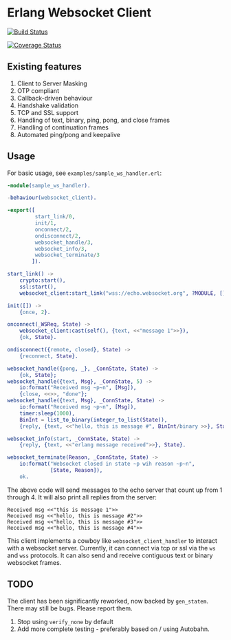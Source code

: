 # Erlang Websocket Client

[![Build Status](https://travis-ci.org/sanmiguel/websocket_client.svg?branch=master)](https://travis-ci.org/sanmiguel/websocket_client)

[![Coverage Status](https://coveralls.io/repos/github/sanmiguel/websocket_client/badge.svg?branch=master)](https://coveralls.io/github/sanmiguel/websocket_client?branch=master)

## Existing features

1. Client to Server Masking
2. OTP compliant
3. Callback-driven behaviour
3. Handshake validation
4. TCP and SSL support
5. Handling of text, binary, ping, pong, and close frames
6. Handling of continuation frames
7. Automated ping/pong and keepalive

## Usage

For basic usage, see `examples/sample_ws_handler.erl`:

```erlang
-module(sample_ws_handler).

-behaviour(websocket_client).

-export([
         start_link/0,
         init/1,
         onconnect/2,
         ondisconnect/2,
         websocket_handle/3,
         websocket_info/3,
         websocket_terminate/3
        ]).

start_link() ->
    crypto:start(),
    ssl:start(),
    websocket_client:start_link("wss://echo.websocket.org", ?MODULE, []).

init([]) ->
    {once, 2}.

onconnect(_WSReq, State) ->
    websocket_client:cast(self(), {text, <<"message 1">>}),
    {ok, State}.

ondisconnect({remote, closed}, State) ->
    {reconnect, State}.

websocket_handle({pong, _}, _ConnState, State) ->
    {ok, State};
websocket_handle({text, Msg}, _ConnState, 5) ->
    io:format("Received msg ~p~n", [Msg]),
    {close, <<>>, "done"};
websocket_handle({text, Msg}, _ConnState, State) ->
    io:format("Received msg ~p~n", [Msg]),
    timer:sleep(1000),
    BinInt = list_to_binary(integer_to_list(State)),
    {reply, {text, <<"hello, this is message #", BinInt/binary >>}, State + 1}.

websocket_info(start, _ConnState, State) ->
    {reply, {text, <<"erlang message received">>}, State}.

websocket_terminate(Reason, _ConnState, State) ->
    io:format("Websocket closed in state ~p wih reason ~p~n",
              [State, Reason]),
    ok.
```

The above code will send messages to the echo server that count up
from 1 through 4. It will also print all replies from the server:

```
Received msg <<"this is message 1">>
Received msg <<"hello, this is message #2">>
Received msg <<"hello, this is message #3">>
Received msg <<"hello, this is message #4">>
```

This client implements a cowboy like `websocket_client_handler` to
interact with a websocket server. Currently, it can connect via tcp or
ssl via the `ws` and `wss` protocols. It can also send and receive
contiguous text or binary websocket frames.

## TODO

The client has been significantly reworked, now backed by `gen_statem`. There may still be bugs.
Please report them.

1. Stop using `verify_none` by default
2. Add more complete testing - preferably based on / using Autobahn.
